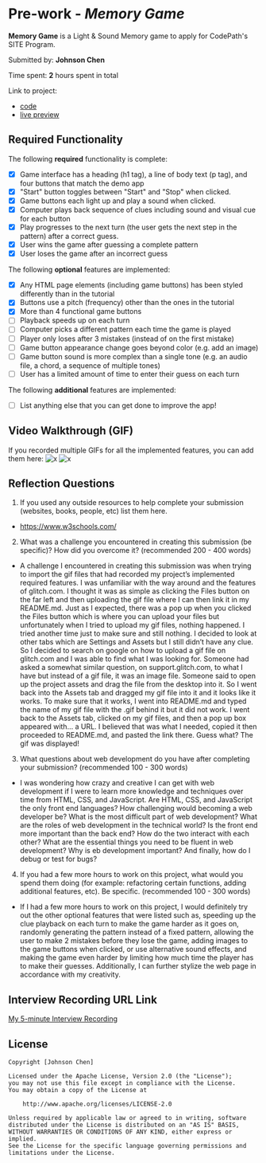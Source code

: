# Pre-work - *Memory Game*

**Memory Game** is a Light & Sound Memory game to apply for CodePath's SITE Program. 

Submitted by: **Johnson Chen**

Time spent: **2** hours spent in total

Link to project: 
- [code](https://glitch.com/edit/#!/light-and-sound-memory-game-johnson?path=README.md%3A1%3A0)
- [live preview](https://light-and-sound-memory-game-johnson.glitch.me/)

## Required Functionality

The following **required** functionality is complete:

* [x] Game interface has a heading (h1 tag), a line of body text (p tag), and four buttons that match the demo app
* [x] "Start" button toggles between "Start" and "Stop" when clicked. 
* [x] Game buttons each light up and play a sound when clicked. 
* [x] Computer plays back sequence of clues including sound and visual cue for each button
* [x] Play progresses to the next turn (the user gets the next step in the pattern) after a correct guess. 
* [x] User wins the game after guessing a complete pattern
* [x] User loses the game after an incorrect guess

The following **optional** features are implemented:

* [x] Any HTML page elements (including game buttons) has been styled differently than in the tutorial
* [x] Buttons use a pitch (frequency) other than the ones in the tutorial
* [x] More than 4 functional game buttons
* [ ] Playback speeds up on each turn
* [ ] Computer picks a different pattern each time the game is played
* [ ] Player only loses after 3 mistakes (instead of on the first mistake)
* [ ] Game button appearance change goes beyond color (e.g. add an image)
* [ ] Game button sound is more complex than a single tone (e.g. an audio file, a chord, a sequence of multiple tones)
* [ ] User has a limited amount of time to enter their guess on each turn

The following **additional** features are implemented:

- [ ] List anything else that you can get done to improve the app!

## Video Walkthrough (GIF)

If you recorded multiple GIFs for all the implemented features, you can add them here:
![x](https://cdn.glitch.global/9bb2153f-faf1-4996-8bec-111177c3c9d3/win.gif?v=1648683891302)
![x](https://cdn.glitch.global/9bb2153f-faf1-4996-8bec-111177c3c9d3/lose.gif?v=1648683891302)

## Reflection Questions
1. If you used any outside resources to help complete your submission (websites, books, people, etc) list them here. 
- https://www.w3schools.com/

2. What was a challenge you encountered in creating this submission (be specific)? How did you overcome it? (recommended 200 - 400 words) 
- A challenge I encountered in creating this submission was when trying 
to import the gif files that had recorded my project’s implemented 
required features. I was unfamiliar with the way around and the 
features of glitch.com. I thought it was as simple as clicking the 
Files button on the far left and then uploading the gif file where I 
can then link it in my README.md. Just as I expected, there was a pop up 
when you clicked the Files button which is where you can upload your 
files but unfortunately when I tried to upload my gif files, nothing 
happened. I tried another time just to make sure and still nothing. 
I decided to look at other tabs which are Settings and Assets but I 
still didn’t have any clue. So I decided to search on google on how to 
upload a gif file on glitch.com and I was able to find what I was 
looking for. Someone had asked a somewhat similar question, on 
support.glitch.com, to what I have but instead of a gif file, it was an 
image file. Someone said to open up the project assets and drag the file 
from the desktop into it. So I went back into the Assets tab and dragged 
my gif file into it and it looks like it works. To make sure that it 
works, I went into README.md and typed the name of my gif file with the 
.gif behind it but it did not work. I went back to the Assets tab, 
clicked on my gif files, and then a pop up box appeared with… a URL. 
I believed that was what I needed, copied it then proceeded to README.md, 
and pasted the link there. Guess what? The gif was displayed!

3. What questions about web development do you have after completing your submission? (recommended 100 - 300 words) 
- I was wondering how crazy and creative I can get with web development 
if I were to learn more knowledge and techniques over time from HTML, 
CSS, and JavaScript. Are HTML, CSS, and JavaScript the only front end 
languages? How challenging would becoming a web developer be? What is 
the most difficult part of web development? What are the roles of web 
development in the technical world? Is the front end more important 
than the back end? How do the two interact with each other? What are 
the essential things you need to be fluent in web development? Why is 
eb development important? And finally, how do I debug or test for bugs?

4. If you had a few more hours to work on this project, what would you spend them doing (for example: refactoring certain functions, adding additional features, etc). Be specific. (recommended 100 - 300 words) 
- If I had a few more hours to work on this project, I would definitely 
try out the other optional features that were listed such as, speeding 
up the clue playback on each turn to make the game harder as it goes on, 
randomly generating the pattern instead of a fixed pattern, allowing the 
user to make 2 mistakes before they lose the game, adding images to the 
game buttons when clicked, or use alternative sound effects, and making the 
game even harder by limiting how much time the player has to make their 
guesses. Additionally, I can further stylize the web page in accordance 
with my creativity. 



## Interview Recording URL Link

[My 5-minute Interview Recording](https://youtu.be/HB6zBZ0ONxo)


## License

    Copyright [Johnson Chen]

    Licensed under the Apache License, Version 2.0 (the "License");
    you may not use this file except in compliance with the License.
    You may obtain a copy of the License at

        http://www.apache.org/licenses/LICENSE-2.0

    Unless required by applicable law or agreed to in writing, software
    distributed under the License is distributed on an "AS IS" BASIS,
    WITHOUT WARRANTIES OR CONDITIONS OF ANY KIND, either express or implied.
    See the License for the specific language governing permissions and
    limitations under the License.